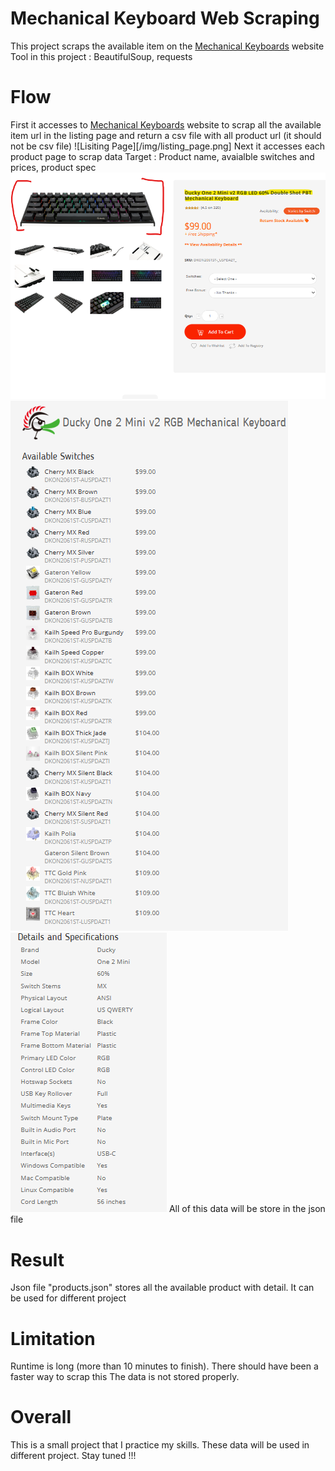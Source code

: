 # Mechanical Keyboard Web Scraping

This project scraps the available item on the [Mechanical Keyboards](https://mechanicalkeyboards.com/shop/index.php?l=product_list&c=1) website
Tool in this project : BeautifulSoup, requests

# Flow
First it accesses to [Mechanical Keyboards](https://mechanicalkeyboards.com/shop/index.php?l=product_list&c=1) website to scrap all the available item url in the listing page and return a csv file with all product url (it should not be csv file)
![Lisiting Page][/img/listing_page.png]
Next it accesses each product page to scrap data
Target : Product name, avaialble switches and prices, product spec
![Product name](img/product_page_1.png)
![Product name](img/product_page_2.png)
![Product name](img/product_page_3.png)
All of this data will be store in the json file

# Result
Json file "products.json" stores all the available product with detail. It can be used for different project

# Limitation
Runtime is long (more than 10 minutes to finish). There should have been a faster way to scrap this
The data is not stored properly.

# Overall
This is a small project that I practice my skills. These data will be used in different project. Stay tuned !!!

